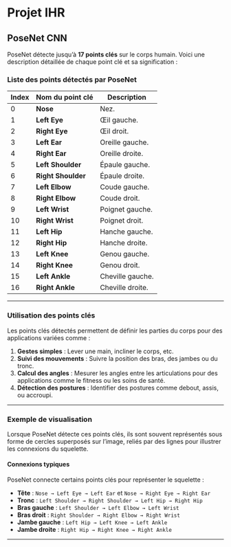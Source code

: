 # Projet IHR




## PoseNet CNN


PoseNet détecte jusqu’à **17 points clés** sur le corps humain. Voici une description détaillée de chaque point clé et sa signification :


### **Liste des points détectés par PoseNet**

| **Index** | **Nom du point clé**       | **Description**                                               |
|-----------|----------------------------|---------------------------------------------------------------|
| 0         | **Nose**                   | Nez.                                                         |
| 1         | **Left Eye**               | Œil gauche.                                                  |
| 2         | **Right Eye**              | Œil droit.                                                   |
| 3         | **Left Ear**               | Oreille gauche.                                              |
| 4         | **Right Ear**              | Oreille droite.                                              |
| 5         | **Left Shoulder**          | Épaule gauche.                                               |
| 6         | **Right Shoulder**         | Épaule droite.                                               |
| 7         | **Left Elbow**             | Coude gauche.                                                |
| 8         | **Right Elbow**            | Coude droit.                                                 |
| 9         | **Left Wrist**             | Poignet gauche.                                              |
| 10        | **Right Wrist**            | Poignet droit.                                               |
| 11        | **Left Hip**               | Hanche gauche.                                               |
| 12        | **Right Hip**              | Hanche droite.                                               |
| 13        | **Left Knee**              | Genou gauche.                                                |
| 14        | **Right Knee**             | Genou droit.                                                 |
| 15        | **Left Ankle**             | Cheville gauche.                                             |
| 16        | **Right Ankle**            | Cheville droite.                                             |



---

### **Utilisation des points clés**
Les points clés détectés permettent de définir les parties du corps pour des applications variées comme :
1. **Gestes simples** : Lever une main, incliner le corps, etc.
2. **Suivi des mouvements** : Suivre la position des bras, des jambes ou du tronc.
3. **Calcul des angles** : Mesurer les angles entre les articulations pour des applications comme le fitness ou les soins de santé.
4. **Détection des postures** : Identifier des postures comme debout, assis, ou accroupi.

---

### **Exemple de visualisation**
Lorsque PoseNet détecte ces points clés, ils sont souvent représentés sous forme de cercles superposés sur l’image, reliés par des lignes pour illustrer les connexions du squelette.

#### **Connexions typiques**
PoseNet connecte certains points clés pour représenter le squelette :
- **Tête** : `Nose → Left Eye → Left Ear` et `Nose → Right Eye → Right Ear`
- **Tronc** : `Left Shoulder → Right Shoulder → Left Hip → Right Hip`
- **Bras gauche** : `Left Shoulder → Left Elbow → Left Wrist`
- **Bras droit** : `Right Shoulder → Right Elbow → Right Wrist`
- **Jambe gauche** : `Left Hip → Left Knee → Left Ankle`
- **Jambe droite** : `Right Hip → Right Knee → Right Ankle`

---